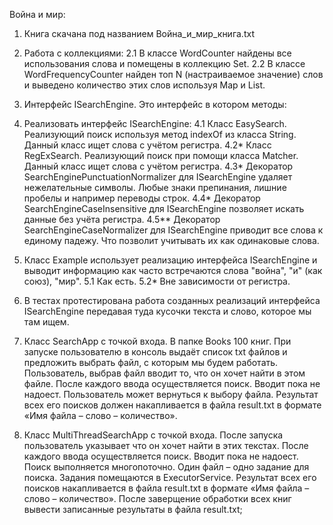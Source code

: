 Война и мир:
1. Книга скачана под названием Война_и_мир_книга.txt
2. Работа с коллекциями:
	2.1 В классе WordCounter найдены все использования слова и помещены в коллекцию Set.
	2.2 В классе WordFrequencyCounter найден топ N (настраиваемое значение) слов и выведено количество этих слов используя Map и List. 
3. Интерфейс ISearchEngine. Это интерфейс в котором методы:
4. Реализовать интерфейс ISearchEngine:
	4.1 Класс EasySearch. Реализующий поиск используя метод indexOf из класса String. Данный класс ищет слова с учётом регистра.
	4.2* Класс RegExSearch. Реализующий поиск при помощи класса Matcher. Данный класс ищет слова с учётом регистра.
	4.3* Декоратор SearchEnginePunctuationNormalizer для ISearchEngine удаляет нежелательные символы. Любые знаки препинания, лишние пробелы и например переводы строк.
	4.4* Декоратор SearchEngineCaseInsensitive для ISearchEngine позволяет искать данные без учёта регистра.
	4.5** Декоратор SearchEngineCaseNormalizer для ISearchEngine приводит все слова к единому падежу. Что позволит учитывать их как одинаковые слова.
5. Класс Example использует реализацию интерфейса ISearchEngine и выводит информацию как часто встречаются слова "война", "и" (как союз), "мир". 
	5.1 Как есть.
	5.2* Вне зависимости от регистра.
6. В тестах протестирована работа созданных реализаций интерфейса ISearchEngine передавая туда кусочки текста и слово, которое мы там ищем.

7. Класс SearchApp с точкой входа. В папке Books 100 книг. При запуске пользователю в консоль выдаёт список txt файлов и предложить выбрать файл, с которым мы будем работать. Пользователь, выбрав файл вводит то, что он хочет найти в этом файле. После каждого ввода осуществляется поиск. Вводит пока не надоест. Пользователь может вернуться к выбору файла. Результат всех его поисков должен накапливается в файла result.txt в формате «Имя файла – слово – количество». 

8. Класс MultiThreadSearchApp с точкой входа. После запуска пользователь указывает что он хочет найти в этих текстах. После каждого ввода осуществляется поиск. Вводит пока не надоест. Поиск выполняется многопоточно. Один файл – одно задание для поиска. Задания помещаются в ExecutorService. Результат всех его поисков накапливается в файла result.txt в формате «Имя файла – слово – количество».
После заверщение обработки всех книг вывести записанные результаты в файла result.txt;
